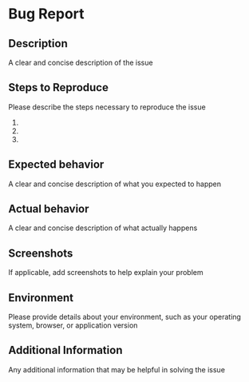 # Bug Report

## Description

A clear and concise description of the issue

## Steps to Reproduce

Please describe the steps necessary to reproduce the issue

1. 
2. 
3. 

## Expected behavior

A clear and concise description of what you expected to happen

## Actual behavior

A clear and concise description of what actually happens

## Screenshots

If applicable, add screenshots to help explain your problem

## Environment

Please provide details about your environment, such as your operating system, browser, or application version

## Additional Information

Any additional information that may be helpful in solving the issue
